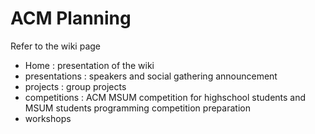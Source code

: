 # ACM Planning

Refer to the wiki page
+ Home : presentation of the wiki
+ presentations     : speakers and social gathering announcement
+ projects          : group projects 
+ competitions      : ACM MSUM competition for highschool students and MSUM students programming competition preparation
+ workshops
